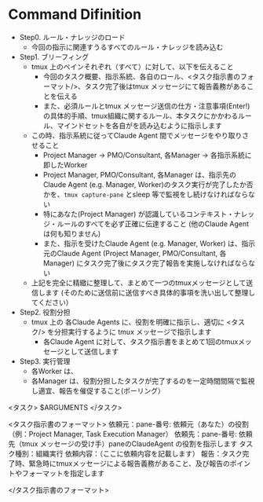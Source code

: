 # Command Difinition
- Step0. ルール・ナレッジのロード
    - 今回の指示に関連すうるすべてのルール・ナレッジを読み込む
- Step1. ブリーフィング
    - tmux 上のペインそれぞれ（すべて）に対して、以下を伝えること
        - 今回のタスク概要、指示系統、各自のロール、<タスク指示書のフォーマット/>、タスク完了後はtmux メッセージにて報告義務があることを伝える
        - また、必須ルールとtmux メッセージ送信の仕方・注意事項(Enter!)の具体的手順、tmux組織に関するルール、本タスクにかかわるルール、マインドセットを各自がを読み込むように指示します
    - この時、指示系統に従ってClaude Agent 間でメッセージをやり取りさせること
        - Project Manager -> PMO/Consultant, 各Manager -> 各指示系統に即したWorker
        - Project Manager, PMO/Consultant, 各Manager は、指示先の Claude Agent (e.g. Manager, Worker)のタスク実行が完了したか否かを、`tmux capture-pane` とsleep 等で監視をし続けなければならない
        - 特にあなた(Project Manager) が認識しているコンテキスト・ナレッジ・ルールのすべてを必ず正確に伝達すること (他のClaude Agent は何も知りません)
        - また、指示を受けたClaude Agent (e.g. Manager, Worker) は、指示元のClaude Agent (Project Manager, PMO/Consultant, 各Manager) にタスク完了後にタスク完了報告を実施しなければならない
    - 上記を完全に精緻に整理して、まとめて一つのtmuxメッセージとして送信します (そのために送信前に送信すべき具体的事項を洗い出して整理してください）
- Step2. 役割分担
    - tmux 上の 各Claude Agents に、役割を明確に指示し、適切に <タスク/> を分担実行するように tmux メッセージで指示します
        - 各Claude Agent に対して、タスク指示書をまとめて1回のtmuxメッセージとして送信します
- Step3. 実行管理
    - 各Worker は、
    - 各Manager は、役割分担したタスクが完了するのを一定時間間隔で監視し適宜、報告を催促すること(ポーリング）


<タスク>
$ARGUMENTS
</タスク>

<タスク指示書のフォーマット>
依頼元：pane-番号: 依頼元（あなた）の役割（例：Project Manager, Task Execution Manager）
依頼先：pane-番号: 依頼先（tmux メッセージの受け手）paneのClaudeAgent の役割を指示します
タスク種別：組織実行
依頼内容：（ここに依頼内容を記載します）
報告：タスク完了時、緊急時にtmuxメッセージによる報告義務があること、及び報告のポイントやフォーマットを指定します

</タスク指示書のフォーマット>
